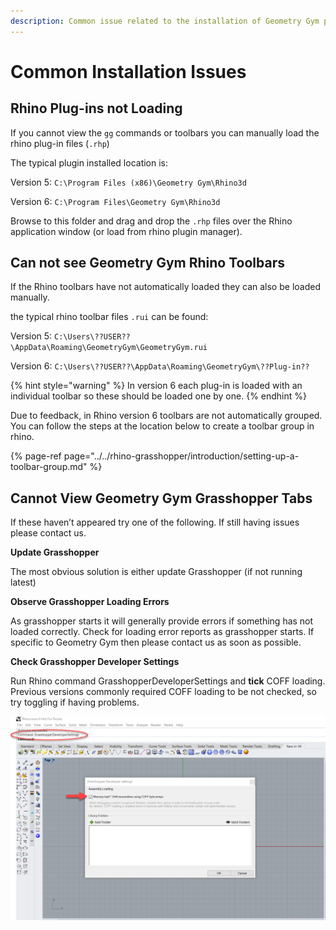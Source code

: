 ```yaml
---
description: Common issue related to the installation of Geometry Gym plug-ins
---
```


# Common Installation Issues

## Rhino Plug-ins not Loading

If you cannot view the `gg` commands or toolbars you can manually load the rhino plug-in files \(`.rhp`\)

The typical plugin installed location is:

Version 5: `C:\Program Files (x86)\Geometry Gym\Rhino3d` 

Version 6: `C:\Program Files\Geometry Gym\Rhino3d`

Browse to this folder and drag and drop the `.rhp` files over the Rhino application window \(or load from rhino plugin manager\).

## Can not see Geometry Gym Rhino Toolbars

If the Rhino toolbars have not automatically loaded they can also be loaded manually.

the typical rhino toolbar files `.rui` can be found:

Version 5: `C:\Users\??USER??\AppData\Roaming\GeometryGym\GeometryGym.rui`  

Version 6: `C:\Users\??USER??\AppData\Roaming\GeometryGym\??Plug-in??`

{% hint style="warning" %}
In version 6 each plug-in is loaded with an individual toolbar so these should be loaded one by one. 
{% endhint %}

Due to feedback, in Rhino version 6 toolbars are not automatically grouped. You can follow the steps at the location below to create a toolbar group in rhino. 

{% page-ref page="../../rhino-grasshopper/introduction/setting-up-a-toolbar-group.md" %}

## Cannot View Geometry Gym Grasshopper Tabs

If these haven’t appeared try one of the following. If still having issues please contact us. 

**Update Grasshopper**

The most obvious solution is either update Grasshopper \(if not running latest\)

**Observe Grasshopper Loading Errors**

As grasshopper starts it will generally provide errors if something has not loaded correctly. Check for loading error reports as grasshopper starts. If specific to Geometry Gym then please contact us as soon as possible.  

**Check Grasshopper Developer Settings** 

Run Rhino command GrasshopperDeveloperSettings and **tick** COFF loading. Previous versions commonly required COFF loading to be not checked, so try toggling if having problems.

![](../../.gitbook/assets/gh-developer-settings.png)



